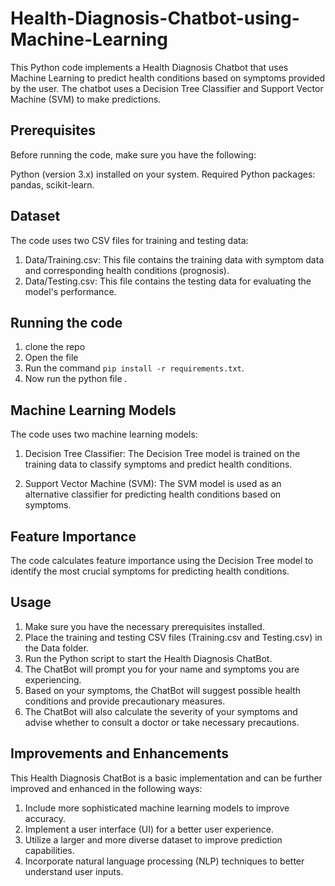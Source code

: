 # Health-Diagnosis-Chatbot-using-Machine-Learning

This Python code implements a Health Diagnosis Chatbot that uses Machine Learning to predict health conditions based on symptoms provided by the user. The chatbot uses a Decision Tree Classifier and Support Vector Machine (SVM) to make predictions.

## Prerequisites

Before running the code, make sure you have the following:

Python (version 3.x) installed on your system.
Required Python packages: pandas, scikit-learn.

## Dataset

The code uses two CSV files for training and testing data:

1. Data/Training.csv: This file contains the training data with symptom data and corresponding health conditions (prognosis).
2. Data/Testing.csv: This file contains the testing data for evaluating the model's performance.

## Running the code

1. clone the repo
2. Open the file
3. Run the command `pip install -r requirements.txt`.
4. Now run the python file .

## Machine Learning Models

The code uses two machine learning models:

1. Decision Tree Classifier: The Decision Tree model is trained on the training data to classify symptoms and predict health conditions.

2. Support Vector Machine (SVM): The SVM model is used as an alternative classifier for predicting health conditions based on symptoms.

## Feature Importance

The code calculates feature importance using the Decision Tree model to identify the most crucial symptoms for predicting health conditions.


## Usage

1. Make sure you have the necessary prerequisites installed.
2. Place the training and testing CSV files (Training.csv and Testing.csv) in the Data folder.
3. Run the Python script to start the Health Diagnosis ChatBot.
4. The ChatBot will prompt you for your name and symptoms you are experiencing.
5. Based on your symptoms, the ChatBot will suggest possible health conditions and provide precautionary measures.
6. The ChatBot will also calculate the severity of your symptoms and advise whether to consult a doctor or take necessary precautions.

## Improvements and Enhancements

This Health Diagnosis ChatBot is a basic implementation and can be further improved and enhanced in the following ways:

1. Include more sophisticated machine learning models to improve accuracy.
2. Implement a user interface (UI) for a better user experience.
3. Utilize a larger and more diverse dataset to improve prediction capabilities.
4. Incorporate natural language processing (NLP) techniques to better understand user inputs.

